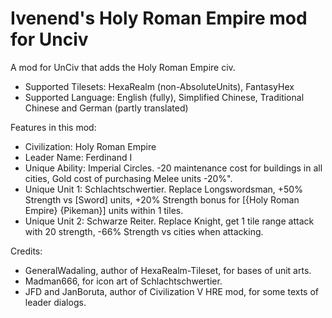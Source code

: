 # Ivenend's Holy Roman Empire mod for Unciv

A mod for UnCiv that adds the Holy Roman Empire civ.
* Supported Tilesets: HexaRealm (non-AbsoluteUnits), FantasyHex
* Supported Language: English (fully), Simplified Chinese, Traditional Chinese and German (partly translated)

Features in this mod:
* Civilization: Holy Roman Empire
* Leader Name: Ferdinand I
* Unique Ability: Imperial Circles. -20 maintenance cost for buildings in all cities, Gold cost of purchasing Melee units -20%".
* Unique Unit 1: Schlachtschwertier. Replace Longswordsman, +50% Strength vs [Sword] units, +20% Strength bonus for [{Holy Roman Empire} {Pikeman}] units within 1 tiles.
* Unique Unit 2: Schwarze Reiter. Replace Knight, get 1 tile range attack with 20 strength, -66% Strength vs cities when attacking.

Credits:
* GeneralWadaling, author of HexaRealm-Tileset, for bases of unit arts.
* Madman666, for icon art of Schlachtschwertier.
* JFD and JanBoruta, author of Civilization V HRE mod, for some texts of leader dialogs.
